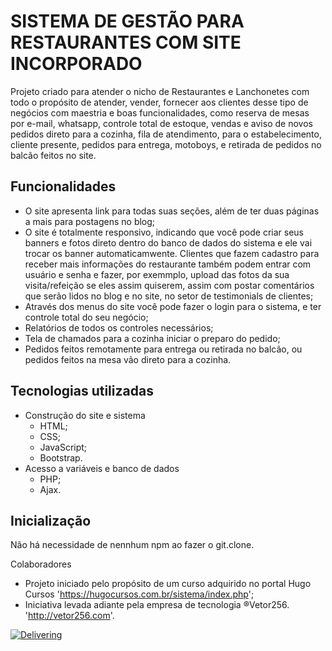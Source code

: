 # SISTEMA DE GESTÃO PARA RESTAURANTES COM SITE INCORPORADO

Projeto criado para atender o nicho de Restaurantes e Lanchonetes com todo o propósito de atender, vender, fornecer aos clientes desse tipo de negócios com maestria e boas funcionalidades, como reserva de mesas por e-mail, whatsapp, controle total de estoque, vendas e aviso de novos pedidos direto para a cozinha, fila de atendimento, para o estabelecimento, cliente presente, pedidos para entrega, motoboys, e retirada de pedidos no balcão feitos no site.

## Funcionalidades

- O site apresenta link para todas suas seções, além de ter duas páginas a mais para postagens no  blog;
- O site é totalmente responsivo, indicando que você pode criar seus banners e fotos direto dentro do banco de dados do sistema e ele vai trocar os banner automaticamwente. Clientes que fazem cadastro para receber mais informações do restaurante também podem entrar com usuário e senha e fazer, por exemmplo, upload das fotos da sua visita/refeição se eles assim quiserem, assim com postar comentários que serão lidos no blog e no site, no setor de testimonials de clientes;
- Através dos menus do site você pode fazer o login para o sistema, e ter controle total do seu negócio;
- Relatórios de todos os controles necessários;
- Tela de chamados para a cozinha iniciar o preparo do pedido;
- Pedidos feitos remotamente para entrega ou retirada no balcão, ou pedidos feitos na mesa vão direto para a cozinha.

## Tecnologias utilizadas

- Construção do site e sistema 
    - HTML;
    - CSS;
    - JavaScript;
    - Bootstrap.
- Acesso a variáveis e banco de dados
    - PHP;
    - Ajax.

## Inicialização

Não há necessidade de nennhum npm ao fazer o git.clone.

Colaboradores

- Projeto iniciado pelo propósito de um curso adquirido no portal Hugo Cursos 'https://hugocursos.com.br/sistema/index.php';
- Iniciativa levada adiante pela empresa de tecnologia ®Vetor256. 'http://vetor256.com'.

[<img src="./gifRest.gif" alt="Delivering">](http://www.lorenzos.sitepessoal.com)
